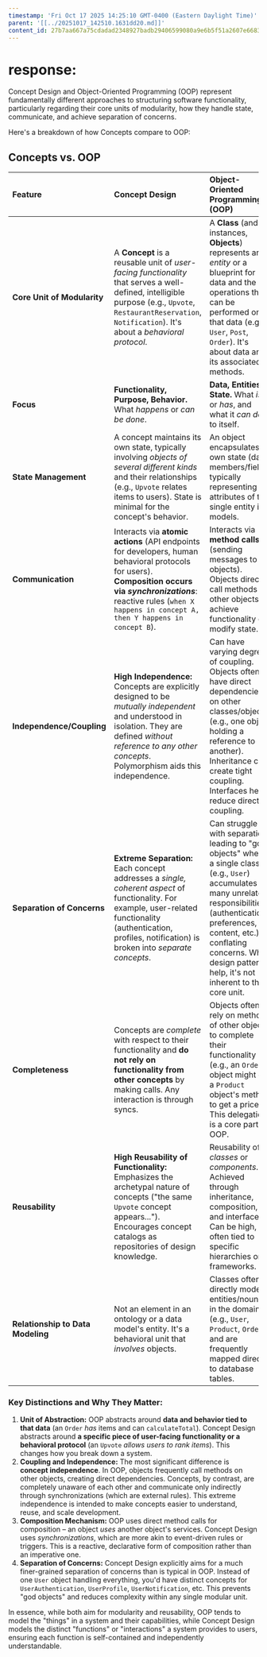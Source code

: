 ```yaml
---
timestamp: 'Fri Oct 17 2025 14:25:10 GMT-0400 (Eastern Daylight Time)'
parent: '[[../20251017_142510.1631dd20.md]]'
content_id: 27b7aa667a75cdadad2348927badb29406599080a9e6b5f51a2607e668360b1d
---
```


# response:

Concept Design and Object-Oriented Programming (OOP) represent fundamentally different approaches to structuring software functionality, particularly regarding their core units of modularity, how they handle state, communicate, and achieve separation of concerns.

Here's a breakdown of how Concepts compare to OOP:

## Concepts vs. OOP

| Feature              | Concept Design                                                                                                                                                                                                  | Object-Oriented Programming (OOP)                                                                                                                                                                                               |
| :------------------- | :-------------------------------------------------------------------------------------------------------------------------------------------------------------------------------------------------------------- | :-------------------------------------------------------------------------------------------------------------------------------------------------------------------------------------------------------------------------- |
| **Core Unit of Modularity** | A **Concept** is a reusable unit of *user-facing functionality* that serves a well-defined, intelligible purpose (e.g., `Upvote`, `RestaurantReservation`, `Notification`). It's about a *behavioral protocol*. | A **Class** (and its instances, **Objects**) represents an *entity* or a blueprint for data and the operations that can be performed on that data (e.g., `User`, `Post`, `Order`). It's about data and its associated methods. |
| **Focus**            | **Functionality, Purpose, Behavior.** What *happens* or *can be done*.                                                                                                                                          | **Data, Entities, State.** What *is* or *has*, and what it *can do* to itself.                                                                                                                                           |
| **State Management** | A concept maintains its own state, typically involving *objects of several different kinds* and their relationships (e.g., `Upvote` relates items to users). State is minimal for the concept's behavior.             | An object encapsulates its own state (data members/fields) typically representing attributes of the single entity it models.                                                                                                    |
| **Communication**    | Interacts via **atomic actions** (API endpoints for developers, human behavioral protocols for users). **Composition occurs via *synchronizations***: reactive rules (`when X happens in concept A, then Y happens in concept B`). | Interacts via **method calls** (sending messages to objects). Objects directly call methods on other objects to achieve functionality or modify state.                                                                        |
| **Independence/Coupling** | **High Independence:** Concepts are explicitly designed to be *mutually independent* and understood in isolation. They are defined *without reference to any other concepts*. Polymorphism aids this independence. | Can have varying degrees of coupling. Objects often have direct dependencies on other classes/objects (e.g., one object holding a reference to another). Inheritance can create tight coupling. Interfaces help reduce direct coupling. |
| **Separation of Concerns** | **Extreme Separation:** Each concept addresses a *single, coherent aspect* of functionality. For example, user-related functionality (authentication, profiles, notification) is broken into *separate concepts*. | Can struggle with separation, leading to "god objects" where a single class (e.g., `User`) accumulates many unrelated responsibilities (authentication, preferences, content, etc.), conflating concerns. While design patterns help, it's not inherent to the core unit. |
| **Completeness**     | Concepts are *complete* with respect to their functionality and **do not rely on functionality from other concepts** by making calls. Any interaction is through syncs.                                               | Objects often rely on methods of other objects to complete their functionality (e.g., an `Order` object might call a `Product` object's method to get a price). This delegation is a core part of OOP.                        |
| **Reusability**      | **High Reusability of Functionality:** Emphasizes the archetypal nature of concepts ("the same `Upvote` concept appears..."). Encourages concept catalogs as repositories of design knowledge.                     | Reusability of *classes* or *components*. Achieved through inheritance, composition, and interfaces. Can be high, but often tied to specific hierarchies or frameworks.                                                       |
| **Relationship to Data Modeling** | Not an element in an ontology or a data model's entity. It's a behavioral unit that *involves* objects.                                                                                               | Classes often directly model entities/nouns in the domain (e.g., `User`, `Product`, `Order`) and are frequently mapped directly to database tables.                                                                    |

### Key Distinctions and Why They Matter:

1. **Unit of Abstraction:** OOP abstracts around **data and behavior tied to that data** (an `Order` *has* items and can `calculateTotal`). Concept Design abstracts around **a specific piece of user-facing functionality or a behavioral protocol** (an `Upvote` *allows users to rank items*). This changes how you break down a system.
2. **Coupling and Independence:** The most significant difference is **concept independence**. In OOP, objects frequently call methods on other objects, creating direct dependencies. Concepts, by contrast, are completely unaware of each other and communicate only indirectly through synchronizations (which are external rules). This extreme independence is intended to make concepts easier to understand, reuse, and scale development.
3. **Composition Mechanism:** OOP uses direct method calls for composition – an object *uses* another object's services. Concept Design uses *synchronizations*, which are more akin to event-driven rules or triggers. This is a reactive, declarative form of composition rather than an imperative one.
4. **Separation of Concerns:** Concept Design explicitly aims for a much finer-grained separation of concerns than is typical in OOP. Instead of one `User` object handling everything, you'd have distinct concepts for `UserAuthentication`, `UserProfile`, `UserNotification`, etc. This prevents "god objects" and reduces complexity within any single modular unit.

In essence, while both aim for modularity and reusability, OOP tends to model the "things" in a system and their capabilities, while Concept Design models the distinct "functions" or "interactions" a system provides to users, ensuring each function is self-contained and independently understandable.
